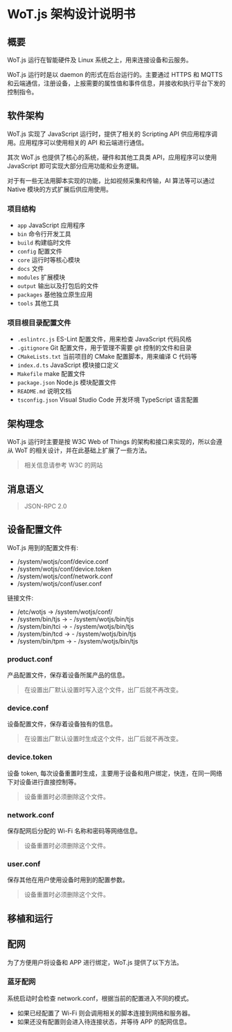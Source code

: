 # WoT.js 架构设计说明书

## 概要

WoT.js 运行在智能硬件及 Linux 系统之上，用来连接设备和云服务。

WoT.js 运行时是以 daemon 的形式在后台运行的。主要通过 HTTPS 和 MQTTS 和云端通信，注册设备，上报需要的属性值和事件信息，并接收和执行平台下发的控制指令。

## 软件架构

WoT.js 实现了 JavaScript 运行时，提供了相关的 Scripting API 供应用程序调用。应用程序可以使用相关的 API 和云端进行通信。

其次 WoT.js 也提供了核心的系统，硬件和其他工具类 API，应用程序可以使用 JavaScript 即可实现大部分应用功能和业务逻辑。

对于有一些无法用脚本实现的功能，比如视频采集和传输，AI 算法等可以通过 Native 模块的方式扩展后供应用使用。

### 项目结构

- `app` JavaScript 应用程序
- `bin` 命令行开发工具
- `build` 构建临时文件
- `config` 配置文件
- `core` 运行时等核心模块
- `docs` 文件
- `modules` 扩展模块
- `output` 输出以及打包后的文件
- `packages` 基他独立原生应用
- `tools` 其他工具

### 项目根目录配置文件

- `.eslintrc.js` ES-Lint 配置文件，用来检查 JavaScript 代码风格
- `.gitignore` Git 配置文件，用于管理不需要 git 控制的文件和目录
- `CMakeLists.txt` 当前项目的 CMake 配置脚本，用来编译 C 代码等
- `index.d.ts` JavaScript 模块接口定义
- `Makefile` make 配置文件
- `package.json` Node.js 模块配置文件
- `README.md` 说明文档
- `tsconfig.json` Visual Studio Code 开发环境 TypeScript 语言配置

## 架构理念

WoT.js 运行时主要是按 W3C Web of Things 的架构和接口来实现的，所以会遵从 WoT 的相关设计，并在此基础上扩展了一些方法。

> 相关信息请参考 W3C 的网站

## 消息语义

> JSON-RPC 2.0

## 设备配置文件

WoT.js 用到的配置文件有:

- /system/wotjs/conf/device.conf
- /system/wotjs/conf/device.token
- /system/wotjs/conf/network.conf
- /system/wotjs/conf/user.conf

链接文件:

- /etc/wotjs -> /system/wotjs/conf/
- /system/bin/tjs -> - /system/wotjs/bin/tjs
- /system/bin/tci -> - /system/wotjs/bin/tjs
- /system/bin/tcd -> - /system/wotjs/bin/tjs
- /system/bin/tpm -> - /system/wotjs/bin/tjs

### product.conf

产品配置文件，保存着设备所属产品的信息。

> 在设置出厂默认设置时写入这个文件，出厂后就不再改变。

### device.conf

设备配置文件，保存着设备独有的信息。

> 在设置出厂默认设置时生成这个文件，出厂后就不再改变。

### device.token

设备 token, 每次设备重置时生成，主要用于设备和用户绑定，快连，在同一网络下对设备进行直接控制等。

> 设备重置时必须删除这个文件。

### network.conf

保存配网后分配的 Wi-Fi 名称和密码等网络信息。

> 设备重置时必须删除这个文件。

### user.conf

保存其他在用户使用设备时用到的配置参数。

> 设备重置时必须删除这个文件。

## 移植和运行

## 配网

为了方便用户将设备和 APP 进行绑定，WoT.js 提供了以下方法。

### 蓝牙配网

系统启动时会检查 network.conf，根据当前的配置进入不同的模式。

- 如果已经配置了 Wi-Fi 则会调用相关的脚本连接到网络和服务器。
- 如果还没有配置则会进入待连接状态，并等待 APP 的配网信息。

